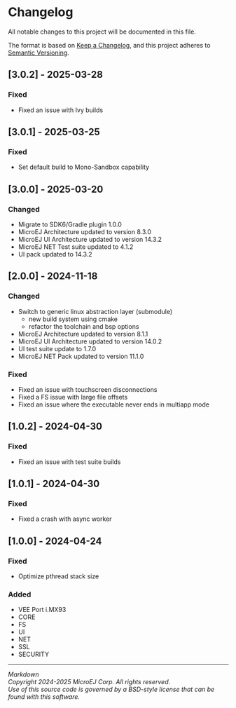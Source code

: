 # Changelog

All notable changes to this project will be documented in this file.

The format is based on [Keep a Changelog](https://keepachangelog.com/en/1.0.0/),
and this project adheres to [Semantic Versioning](https://semver.org/spec/v2.0.0.html).

## [3.0.2] - 2025-03-28

### Fixed

- Fixed an issue with Ivy builds

## [3.0.1] - 2025-03-25

### Fixed

- Set default build to Mono-Sandbox capability

## [3.0.0] - 2025-03-20

### Changed

- Migrate to SDK6/Gradle plugin 1.0.0
- MicroEJ Architecture updated to version 8.3.0
- MicroEJ UI Architecture updated to version 14.3.2
- MicroEJ NET Test suite updated to 4.1.2
- UI pack updated to 14.3.2

## [2.0.0] - 2024-11-18

### Changed

- Switch to generic linux abstraction layer (submodule)
  - new build system using cmake
  - refactor the toolchain and bsp options
- MicroEJ Architecture updated to version 8.1.1
- MicroEJ UI Architecture updated to version 14.0.2
- UI test suite update to 1.7.0
- MicroEJ NET Pack updated to version 11.1.0

### Fixed

- Fixed an issue with touchscreen disconnections
- Fixed a FS issue with large file offsets
- Fixed an issue where the executable never ends in multiapp mode

## [1.0.2] - 2024-04-30

### Fixed

- Fixed an issue with test suite builds

## [1.0.1] - 2024-04-30

### Fixed

- Fixed a crash with async worker

## [1.0.0] - 2024-04-24

### Fixed

- Optimize pthread stack size

### Added

- VEE Port i.MX93
- CORE
- FS
- UI
- NET
- SSL
- SECURITY

---
_Markdown_  
_Copyright 2024-2025 MicroEJ Corp. All rights reserved._  
_Use of this source code is governed by a BSD-style license that can be found with this software._  
